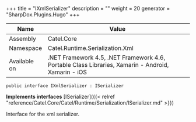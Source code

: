 

+++
title = "IXmlSerializer" 
description = ""
weight = 20
generator = "SharpDox.Plugins.Hugo"
+++

Name|Value
---|---
Assembly|Catel.Core
Namespace|Catel.Runtime.Serialization.Xml
Available on|.NET Framework 4.5, .NET Framework 4.6, Portable Class Libraries, Xamarin - Android, Xamarin - iOS

```
public interface IXmlSerializer : ISerializer
```

**Implements interfaces**
[ISerializer]({{< relref "reference/Catel.Core/Catel/Runtime/Serialization/ISerializer.md" >}})

Interface for the xml serializer.

